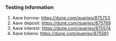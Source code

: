 ### Testing Information

1. Aave borrow:   https://dune.com/queries/875753
2. Aave deposit:  https://dune.com/queries/875769
3. Aave interest: https://dune.com/queries/875574
4. Aave tokens:   https://dune.com/queries/875561
